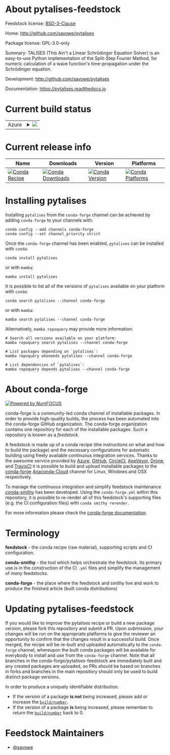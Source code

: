 About pytalises-feedstock
=========================

Feedstock license: [BSD-3-Clause](https://github.com/conda-forge/pytalises-feedstock/blob/main/LICENSE.txt)

Home: http://github.com/savowe/pytalises

Package license: GPL-3.0-only

Summary: TALISES (This Ain't a LInear Schrödinger Equation Solver) is an easy-to-use Python implementation of the Split-Step Fourier Method, for numeric calculation of a wave function's time-propagation under the Schrödinger equation.

Development: http://github.com/savowe/pytalises

Documentation: https://pytalises.readthedocs.io

Current build status
====================


<table>
    
  <tr>
    <td>Azure</td>
    <td>
      <details>
        <summary>
          <a href="https://dev.azure.com/conda-forge/feedstock-builds/_build/latest?definitionId=11011&branchName=main">
            <img src="https://dev.azure.com/conda-forge/feedstock-builds/_apis/build/status/pytalises-feedstock?branchName=main">
          </a>
        </summary>
        <table>
          <thead><tr><th>Variant</th><th>Status</th></tr></thead>
          <tbody><tr>
              <td>linux_64_python3.10.____cpython</td>
              <td>
                <a href="https://dev.azure.com/conda-forge/feedstock-builds/_build/latest?definitionId=11011&branchName=main">
                  <img src="https://dev.azure.com/conda-forge/feedstock-builds/_apis/build/status/pytalises-feedstock?branchName=main&jobName=linux&configuration=linux%20linux_64_python3.10.____cpython" alt="variant">
                </a>
              </td>
            </tr><tr>
              <td>linux_64_python3.11.____cpython</td>
              <td>
                <a href="https://dev.azure.com/conda-forge/feedstock-builds/_build/latest?definitionId=11011&branchName=main">
                  <img src="https://dev.azure.com/conda-forge/feedstock-builds/_apis/build/status/pytalises-feedstock?branchName=main&jobName=linux&configuration=linux%20linux_64_python3.11.____cpython" alt="variant">
                </a>
              </td>
            </tr><tr>
              <td>linux_64_python3.8.____cpython</td>
              <td>
                <a href="https://dev.azure.com/conda-forge/feedstock-builds/_build/latest?definitionId=11011&branchName=main">
                  <img src="https://dev.azure.com/conda-forge/feedstock-builds/_apis/build/status/pytalises-feedstock?branchName=main&jobName=linux&configuration=linux%20linux_64_python3.8.____cpython" alt="variant">
                </a>
              </td>
            </tr><tr>
              <td>linux_64_python3.9.____cpython</td>
              <td>
                <a href="https://dev.azure.com/conda-forge/feedstock-builds/_build/latest?definitionId=11011&branchName=main">
                  <img src="https://dev.azure.com/conda-forge/feedstock-builds/_apis/build/status/pytalises-feedstock?branchName=main&jobName=linux&configuration=linux%20linux_64_python3.9.____cpython" alt="variant">
                </a>
              </td>
            </tr><tr>
              <td>osx_64_python3.10.____cpython</td>
              <td>
                <a href="https://dev.azure.com/conda-forge/feedstock-builds/_build/latest?definitionId=11011&branchName=main">
                  <img src="https://dev.azure.com/conda-forge/feedstock-builds/_apis/build/status/pytalises-feedstock?branchName=main&jobName=osx&configuration=osx%20osx_64_python3.10.____cpython" alt="variant">
                </a>
              </td>
            </tr><tr>
              <td>osx_64_python3.11.____cpython</td>
              <td>
                <a href="https://dev.azure.com/conda-forge/feedstock-builds/_build/latest?definitionId=11011&branchName=main">
                  <img src="https://dev.azure.com/conda-forge/feedstock-builds/_apis/build/status/pytalises-feedstock?branchName=main&jobName=osx&configuration=osx%20osx_64_python3.11.____cpython" alt="variant">
                </a>
              </td>
            </tr><tr>
              <td>osx_64_python3.8.____cpython</td>
              <td>
                <a href="https://dev.azure.com/conda-forge/feedstock-builds/_build/latest?definitionId=11011&branchName=main">
                  <img src="https://dev.azure.com/conda-forge/feedstock-builds/_apis/build/status/pytalises-feedstock?branchName=main&jobName=osx&configuration=osx%20osx_64_python3.8.____cpython" alt="variant">
                </a>
              </td>
            </tr><tr>
              <td>osx_64_python3.9.____cpython</td>
              <td>
                <a href="https://dev.azure.com/conda-forge/feedstock-builds/_build/latest?definitionId=11011&branchName=main">
                  <img src="https://dev.azure.com/conda-forge/feedstock-builds/_apis/build/status/pytalises-feedstock?branchName=main&jobName=osx&configuration=osx%20osx_64_python3.9.____cpython" alt="variant">
                </a>
              </td>
            </tr><tr>
              <td>win_64_python3.10.____cpython</td>
              <td>
                <a href="https://dev.azure.com/conda-forge/feedstock-builds/_build/latest?definitionId=11011&branchName=main">
                  <img src="https://dev.azure.com/conda-forge/feedstock-builds/_apis/build/status/pytalises-feedstock?branchName=main&jobName=win&configuration=win%20win_64_python3.10.____cpython" alt="variant">
                </a>
              </td>
            </tr><tr>
              <td>win_64_python3.11.____cpython</td>
              <td>
                <a href="https://dev.azure.com/conda-forge/feedstock-builds/_build/latest?definitionId=11011&branchName=main">
                  <img src="https://dev.azure.com/conda-forge/feedstock-builds/_apis/build/status/pytalises-feedstock?branchName=main&jobName=win&configuration=win%20win_64_python3.11.____cpython" alt="variant">
                </a>
              </td>
            </tr><tr>
              <td>win_64_python3.8.____cpython</td>
              <td>
                <a href="https://dev.azure.com/conda-forge/feedstock-builds/_build/latest?definitionId=11011&branchName=main">
                  <img src="https://dev.azure.com/conda-forge/feedstock-builds/_apis/build/status/pytalises-feedstock?branchName=main&jobName=win&configuration=win%20win_64_python3.8.____cpython" alt="variant">
                </a>
              </td>
            </tr><tr>
              <td>win_64_python3.9.____cpython</td>
              <td>
                <a href="https://dev.azure.com/conda-forge/feedstock-builds/_build/latest?definitionId=11011&branchName=main">
                  <img src="https://dev.azure.com/conda-forge/feedstock-builds/_apis/build/status/pytalises-feedstock?branchName=main&jobName=win&configuration=win%20win_64_python3.9.____cpython" alt="variant">
                </a>
              </td>
            </tr>
          </tbody>
        </table>
      </details>
    </td>
  </tr>
</table>

Current release info
====================

| Name | Downloads | Version | Platforms |
| --- | --- | --- | --- |
| [![Conda Recipe](https://img.shields.io/badge/recipe-pytalises-green.svg)](https://anaconda.org/conda-forge/pytalises) | [![Conda Downloads](https://img.shields.io/conda/dn/conda-forge/pytalises.svg)](https://anaconda.org/conda-forge/pytalises) | [![Conda Version](https://img.shields.io/conda/vn/conda-forge/pytalises.svg)](https://anaconda.org/conda-forge/pytalises) | [![Conda Platforms](https://img.shields.io/conda/pn/conda-forge/pytalises.svg)](https://anaconda.org/conda-forge/pytalises) |

Installing pytalises
====================

Installing `pytalises` from the `conda-forge` channel can be achieved by adding `conda-forge` to your channels with:

```
conda config --add channels conda-forge
conda config --set channel_priority strict
```

Once the `conda-forge` channel has been enabled, `pytalises` can be installed with `conda`:

```
conda install pytalises
```

or with `mamba`:

```
mamba install pytalises
```

It is possible to list all of the versions of `pytalises` available on your platform with `conda`:

```
conda search pytalises --channel conda-forge
```

or with `mamba`:

```
mamba search pytalises --channel conda-forge
```

Alternatively, `mamba repoquery` may provide more information:

```
# Search all versions available on your platform:
mamba repoquery search pytalises --channel conda-forge

# List packages depending on `pytalises`:
mamba repoquery whoneeds pytalises --channel conda-forge

# List dependencies of `pytalises`:
mamba repoquery depends pytalises --channel conda-forge
```


About conda-forge
=================

[![Powered by
NumFOCUS](https://img.shields.io/badge/powered%20by-NumFOCUS-orange.svg?style=flat&colorA=E1523D&colorB=007D8A)](https://numfocus.org)

conda-forge is a community-led conda channel of installable packages.
In order to provide high-quality builds, the process has been automated into the
conda-forge GitHub organization. The conda-forge organization contains one repository
for each of the installable packages. Such a repository is known as a *feedstock*.

A feedstock is made up of a conda recipe (the instructions on what and how to build
the package) and the necessary configurations for automatic building using freely
available continuous integration services. Thanks to the awesome service provided by
[Azure](https://azure.microsoft.com/en-us/services/devops/), [GitHub](https://github.com/),
[CircleCI](https://circleci.com/), [AppVeyor](https://www.appveyor.com/),
[Drone](https://cloud.drone.io/welcome), and [TravisCI](https://travis-ci.com/)
it is possible to build and upload installable packages to the
[conda-forge](https://anaconda.org/conda-forge) [Anaconda-Cloud](https://anaconda.org/)
channel for Linux, Windows and OSX respectively.

To manage the continuous integration and simplify feedstock maintenance
[conda-smithy](https://github.com/conda-forge/conda-smithy) has been developed.
Using the ``conda-forge.yml`` within this repository, it is possible to re-render all of
this feedstock's supporting files (e.g. the CI configuration files) with ``conda smithy rerender``.

For more information please check the [conda-forge documentation](https://conda-forge.org/docs/).

Terminology
===========

**feedstock** - the conda recipe (raw material), supporting scripts and CI configuration.

**conda-smithy** - the tool which helps orchestrate the feedstock.
                   Its primary use is in the construction of the CI ``.yml`` files
                   and simplify the management of *many* feedstocks.

**conda-forge** - the place where the feedstock and smithy live and work to
                  produce the finished article (built conda distributions)


Updating pytalises-feedstock
============================

If you would like to improve the pytalises recipe or build a new
package version, please fork this repository and submit a PR. Upon submission,
your changes will be run on the appropriate platforms to give the reviewer an
opportunity to confirm that the changes result in a successful build. Once
merged, the recipe will be re-built and uploaded automatically to the
`conda-forge` channel, whereupon the built conda packages will be available for
everybody to install and use from the `conda-forge` channel.
Note that all branches in the conda-forge/pytalises-feedstock are
immediately built and any created packages are uploaded, so PRs should be based
on branches in forks and branches in the main repository should only be used to
build distinct package versions.

In order to produce a uniquely identifiable distribution:
 * If the version of a package **is not** being increased, please add or increase
   the [``build/number``](https://docs.conda.io/projects/conda-build/en/latest/resources/define-metadata.html#build-number-and-string).
 * If the version of a package **is** being increased, please remember to return
   the [``build/number``](https://docs.conda.io/projects/conda-build/en/latest/resources/define-metadata.html#build-number-and-string)
   back to 0.

Feedstock Maintainers
=====================

* [@savowe](https://github.com/savowe/)

